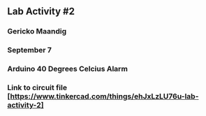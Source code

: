 ## Lab Activity #2 
### Gericko Maandig
### September 7
### Arduino 40 Degrees Celcius Alarm

### Link to circuit file [https://www.tinkercad.com/things/ehJxLzLU76u-lab-activity-2]